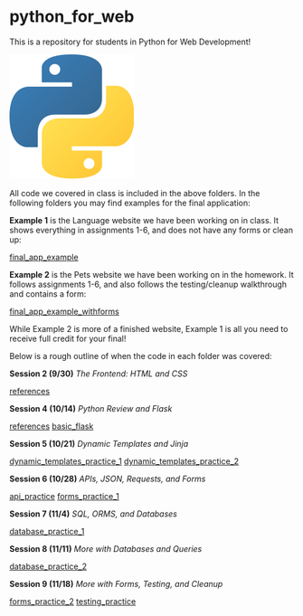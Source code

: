 # python_for_web

This is a repository for students in Python for Web Development!

![banner](https://github.com/juliacodessometimes/python_for_web/blob/main/api_practice/static/1.png)

All code we covered in class is included in the above folders. In the following folders you may find examples for the final application:

**Example 1** is the Language website we have been working on in class.
It shows everything in assignments 1-6, and does not have any forms or clean up:

[final_app_example](https://github.com/juliacodessometimes/python_for_web/tree/main/final_app_example)


**Example 2** is the Pets website we have been working on in the homework.
It follows assignments 1-6, and also follows the testing/cleanup walkthrough and contains a form:

[final_app_example_withforms](https://github.com/juliacodessometimes/python_for_web/tree/main/final_app_example_withforms)

While Example 2 is more of a finished website, Example 1 is all  you need to receive full credit for your final!


Below is a rough outline of when the code in each folder was covered:

**Session 2 (9/30)**
*The Frontend: HTML and CSS*

[references](https://github.com/juliacodessometimes/python_for_web/tree/main/references)


**Session 4 (10/14)**
*Python Review and Flask*

[references](https://github.com/juliacodessometimes/python_for_web/tree/main/references)
[basic_flask](https://github.com/juliacodessometimes/python_for_web/tree/main/basic_flask)


**Session 5 (10/21)**
*Dynamic Templates and Jinja*

[dynamic_templates_practice_1](https://github.com/juliacodessometimes/python_for_web/tree/main/dynamic_templates_practice_1)
[dynamic_templates_practice_2](https://github.com/juliacodessometimes/python_for_web/tree/main/dynamic_templates_practice_2)


**Session 6 (10/28)**
*APIs, JSON, Requests, and Forms*

[api_practice](https://github.com/juliacodessometimes/python_for_web/tree/main/api_practice)
[forms_practice_1](https://github.com/juliacodessometimes/python_for_web/tree/main/forms_practice_1)


**Session 7 (11/4)**
*SQL, ORMS, and Databases*

[database_practice_1](https://github.com/juliacodessometimes/python_for_web/tree/main/database_practice_1)


**Session 8 (11/11)**
*More with Databases and Queries*

[database_practice_2](https://github.com/juliacodessometimes/python_for_web/tree/main/database_practice_2)


**Session 9 (11/18)**
*More with Forms, Testing, and Cleanup*

[forms_practice_2](https://github.com/juliacodessometimes/python_for_web/tree/main/forms_practice_2)
[testing_practice](https://github.com/juliacodessometimes/python_for_web/tree/main/testing_practice)


